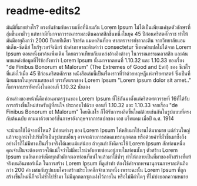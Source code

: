 # readme-edits2


มันมีที่มาอย่างไร?
ตรงกันข้ามกับความเชื่อที่นิยมกัน Lorem Ipsum ไม่ได้เป็นเพียงแค่ชุดตัวอักษรที่สุ่มขึ้นมามั่วๆ แต่หากมีที่มาจากวรรณกรรมละตินคลาสสิกชิ้นหนึ่งในยุค 45 ปีก่อนคริสตศักราช ทำให้มันมีอายุถึงกว่า 2000 ปีเลยทีเดียว ริชาร์ด แมคคลินท็อค ศาสตราจารย์ชาวละติน จากวิทยาลัยแฮมพ์เด็น-ซิดนีย์ ในรัฐเวอร์จิเนียร์ นำคำภาษาละตินคำว่า consectetur ซึ่งหาคำแปลไม่ได้จาก Lorem Ipsum ตอนหนึ่งมาค้นเพิ่มเติม โดยตรวจเทียบกับแหล่งอ้างอิงต่างๆ ในวรรณกรรมคลาสสิก และค้นพบแหล่งข้อมูลที่ไร้ข้อกังขาว่า Lorem Ipsum นั้นมาจากตอนที่ 1.10.32 และ 1.10.33 ของเรื่อง "de Finibus Bonorum et Malorum" (The Extremes of Good and Evil) ของ ซิเซโร ที่แต่งไว้เมื่อ 45 ปีก่อนคริสตศักราช หนังสือเล่มนี้เป็นเรื่องราวที่ว่าด้วยทฤษฎีแห่งจริยศาสตร์ ซึ่งเป็นที่นิยมมากในยุคเรเนสซองส์ บรรทัดแรกของ Lorem Ipsum "Lorem ipsum dolor sit amet.." ก็มาจากบรรทัดหนึ่งในตอนที่ 1.10.32 นั่นเอง

ด้านล่างของหน้านี้คือท่อนมาตรฐานของ Lorem Ipsum ที่ใช้กันมาตั้งแต่คริสตศตวรรษที่ 16ที่ได้รับการสร้างขึ้นใหม่สำหรับผู้ที่สนใจ ประกอบไปด้วย ตอนที่ 1.10.32 และ 1.10.33 จากเรื่อง "de Finibus Bonorum et Malorum" โดยซิเซโร ก็ได้รับการผลิตขึ้นใหม่ด้วยเช่นกันในรูปแบบที่ตรงกับต้นฉบับ ตามมาด้วยเวอร์ชั่นภาษาอังกฤษจากการแปลของ เอช แร็คแคม เมื่อปี ค.ศ. 1914

จะนำมาใช้ได้จากที่ไหน?
มีท่อนต่างๆ ของ Lorem Ipsum ให้หยิบมาใช้งานได้มากมาย แต่ส่วนใหญ่แล้วจะถูกนำไปปรับให้เป็นรูปแบบอื่นๆ อาจจะด้วยการสอดแทรกมุกตลก หรือด้วยคำที่มั่วขึ้นมาซึ่งถึงอย่างไรก็ไม่มีทางเป็นเรื่องจริงได้เลยแม้แต่น้อย ถ้าคุณกำลังคิดจะใช้ Lorem Ipsum สักท่อนหนึ่ง คุณจำเป็นจะต้องตรวจให้แน่ใจว่าไม่มีอะไรน่าอับอายซ่อนอยู่ภายในท่อนนั้นๆ ตัวสร้าง Lorem Ipsum บนอินเทอร์เน็ตทุกตัวมักจะเอาท่อนที่แน่ใจแล้วมาใช้ซ้ำๆ ทำให้กลายเป็นที่มาของตัวสร้างที่แท้จริงบนอินเทอร์เน็ต ในการสร้าง Lorem Ipsum ที่ดูเข้าท่า ต้องใช้คำจากพจนานุกรมภาษาละตินถึงกว่า 200 คำ ผสมกับรูปแบบโครงสร้างประโยคอีกจำนวนหนึ่ง เพราะฉะนั้น Lorem Ipsum ที่ถูกสร้างขึ้นใหม่นี้ก็จะไม่ซ้ำไปซ้ำมา ไม่มีมุกตลกซุกแฝงไว้ภายใน หรือไม่มีคำใดๆ ที่ไม่บ่งบอกความหมาย

